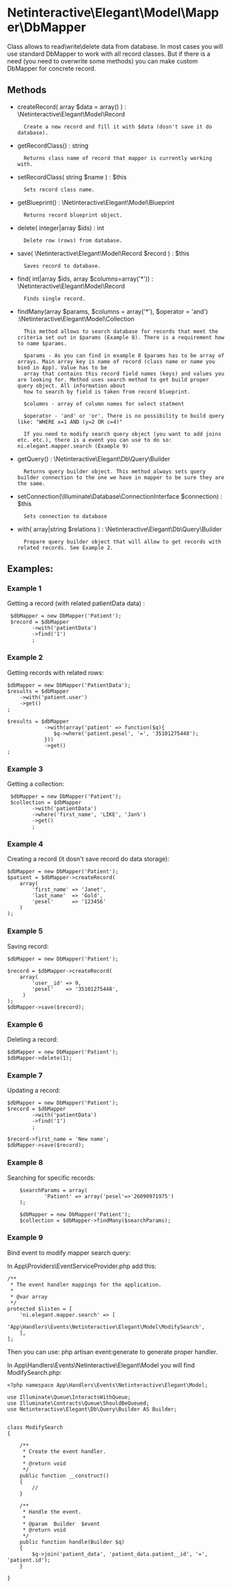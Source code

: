 # Netinteractive\Elegant\Model\Mapper\DbMapper

Class allows to read\write\delete data from database. In most cases you will use standard DbMapper to work with all record classes.
But if there is a need (you need to overwrite some methods) you can make custom DbMapper for concrete record.


## Methods
* createRecord( array $data = array() ) : \Netinteractive\Elegant\Model\Record

        Create a new record and fill it with $data (dosn't save it do database).

* getRecordClass() : string

        Returns class name of record that mapper is currently working with.

* setRecordClass( string $name ) : $this

        Sets record class name.

* getBlueprint() : \Netinteractive\Elegant\Model\Blueprint

        Returns record blueprint object.

* delete( integer|array $ids) : int

        Delete row (rows) from database.

* save( \Netinteractive\Elegant\Model\Record $record ) : $this

        Saves record to database.

* find( int|array $ids, array $columns=array('*')) : \Netinteractive\Elegant\Model\Record

        Finds single record.

* findMany(array $params, $columns = array('*'), $operator = 'and') :\Netinteractive\Elegant\Model\Collection

        This method allows to search database for records that meet the criteria set out in $params (Example 8). There is a requirement how to name $params.

        $params - As you can find in example 8 $params has to be array of arrays. Main array key is name of record (class name or name you bind in App). Value has to be
        array that contains this record field names (keys) and values you are looking for. Method uses search method to get build proper query object. All information about
        how to search by field is taken from record blueprint.

        $columns - array of column names for select statment

        $operator - 'and' or 'or'. There is no possibility to build query like: "WHERE x=1 AND (y=2 OR c=4)"

        If you need to modify search query object (you want to add joins etc. etc.), there is a event you can use to do so: ni.elegant.mapper.search (Example 9)

* getQuery() : \Netinteractive\Elegant\Db\Query\Builder

        Returns query builder object. This method always sets query builder connection to the one we have in mapper to be sure they are the same.

* setConnection(\Illuminate\Database\ConnectionInterface  $connection) : $this

        Sets connection to database

* with( array|string $relations ) : \Netinteractive\Elegant\Db\Query\Builder

        Prepare query builder object that will allow to get records with related records. See Example 2.



## Examples:


### Example 1
Getting a record (with related patientData data) :

     $dbMapper = new DbMapper('Patient');
     $record = $dbMapper
            ->with('patientData')
            ->find('1')
            ;

### Example 2
Getting records with related rows:

    $dbMapper = new DbMapper('PatientData');
    $results = $dbMapper
        ->with('patient.user')
        ->get()
    ;

    $results = $dbMapper
                ->with(array('patient' => function($q){
                   $q->where('patient.pesel', '=', '35101275448');
                }))
                ->get()
    ;

### Example 3
Getting a collection:

     $dbMapper = new DbMapper('Patient');
     $collection = $dbMapper
            ->with('patientData')
            ->where('first_name', 'LIKE', 'Jan%')
            ->get()
            ;

### Example 4
Creating a record (it dosn't save record do data storage):

    $dbMapper = new DbMapper('Patient');
    $patient = $dbMapper->createRecord(
        array(
            'first_name' => 'Janet',
            'last_name'  => 'Gold',
            'pesel'      => '123456'
        )
    );

### Example 5
Saving record:

    $dbMapper = new DbMapper('Patient');

    $record = $dbMapper->createRecord(
        array(
            'user__id' => 9,
            'pesel'    => '35101275448',
         )
    );
    $dbMapper->save($record);


### Example 6
Deleting a record:

    $dbMapper = new DbMapper('Patient');
    $dbMapper->delete(1);

### Example 7
Updating a record:

    $dbMapper = new DbMapper('Patient');
    $record = $dbMapper
            ->with('patientData')
            ->find('1')
            ;

    $record->first_name = 'New name';
    $dbMapper->save($record);

### Example 8
Searching for specific records:

        $searchParams = array(
                'Patient' => array('pesel'=>'26090971975')
        );

        $dbMapper = new DbMapper('Patient');
        $collection = $dbMapper->findMany($searchParams);

### Example 9
Bind event to modify mapper search query:

In App\Providers\EventServiceProvider.php add this:


    /**
	 * The event handler mappings for the application.
	 *
	 * @var array
	 */
	protected $listen = [
        'ni.elegant.mapper.search' => [
            'App\Handlers\Events\Netinteractive\Elegant\Model\ModifySearch',
        ],
	];

Then you can use: php artisan event:generate to generate proper handler.

In App\Handlers\Events\Netinteractive\Elegant\Model you will find ModifySearch.php:

    <?php namespace App\Handlers\Events\Netinteractive\Elegant\Model;

    use Illuminate\Queue\InteractsWithQueue;
    use Illuminate\Contracts\Queue\ShouldBeQueued;
    use Netinteractive\Elegant\Db\Query\Builder AS Builder;


    class ModifySearch
    {

        /**
         * Create the event handler.
         *
         * @return void
         */
        public function __construct()
        {
            //
        }

        /**
         * Handle the event.
         *
         * @param  Builder  $event
         * @return void
         */
        public function handle(Builder $q)
        {
            $q->join('patient_data', 'patient_data.patient__id', '=', 'patient.id');
        }

    }

